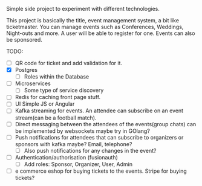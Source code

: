 Simple side project to experiment with different technologies.

This project is basically the title, event management system, a bit like ticketmaster.
You can manage events such as Conferences, Weddings, Night-outs and more. A user will be able to register for one. Events can also be sponsored.

TODO:
- [ ] QR code for ticket and add validation for it.
- [x] Postgres
  - [ ] Roles within the Database
- [ ] Microservices
  - [ ] Some type of service discovery
- [ ] Redis for caching front page stuff.
- [ ] UI Simple JS or Angular
- [ ] Kafka streaming for events. An attendee can subscribe on an event stream(can be a football match).
- [ ] Direct messaging between the attendees of the events(group chats) can be implemented by websockets maybe try in GOlang?
- [ ] Push notifications for attendees that can subscribe to organizers or sponsors with kafka maybe? Email, telephone?
  - [ ] Also push notifications for any changes in the event?
- [ ] Authentication/authorisation (fusionauth)
  - [ ] Add roles: Sponsor, Organizer, User, Admin
- [ ] e commerce eshop for buying tickets to the events. Stripe for buying tickets?

